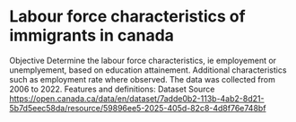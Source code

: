 # Labour force characteristics of immigrants in canada
Objective
Determine the labour force characteristics, ie employement or unemplyement, based on education attainement. Additional characteristics such as employment rate where observed. The data was collected from 2006 to 2022.
Features and definitions:
Dataset Source https://open.canada.ca/data/en/dataset/7adde0b2-113b-4ab2-8d21-5b7d5eec58da/resource/59896ee5-2025-405d-82c8-4d8f76e748bf
